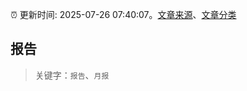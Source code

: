 :alarm_clock: 更新时间: 2025-07-26 07:40:07。[文章来源](/README.md)、[文章分类](/TAGS.md)

## 报告


> 关键字：`报告`、`月报`



